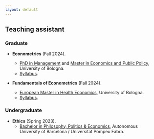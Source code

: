 ```yaml
---
layout: default
---
```


## Teaching assistant

### Graduate

- **Econometrics** (Fall 2024).
  - [PhD in Management](https://phd.unibo.it/management/en) and [Master in Economics and Public Policy](https://corsi.unibo.it/2cycle/EconomicsPolicy), University of Bologna.
  - [Syllabus](https://www.unibo.it/en/study/phd-professional-masters-specialisation-schools-and-other-programmes/course-unit-catalogue/course-unit/2024/481177).

- **Fundamentals of Econometrics** (Fall 2024).
  - [European Master in Health Economics](https://eu-hem.eu/), University of Bologna.
  - [Syllabus](https://www.unibo.it/en/study/phd-professional-masters-specialisation-schools-and-other-programmes/course-unit-catalogue/course-unit/2024/481174).

### Undergraduate

- **Ethics** (Spring 2023).
  - [Bachelor in Philosophy, Politics & Economics](https://www.upf.edu/en/web/graus/grau-filosofia-politica-i-economia), Autonomous University of Barcelona / Universitat Pompeu Fabra.
